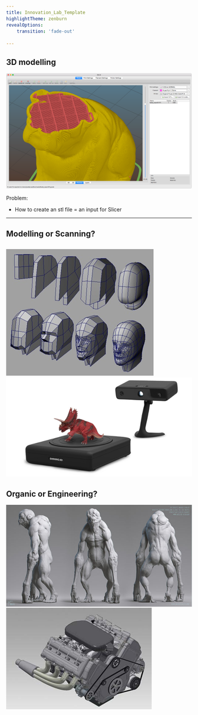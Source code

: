```yaml
---
title: Innovation_Lab_Template
highlightTheme: zenburn
revealOptions:
    transition: 'fade-out'

---
```

## 3D modelling
![](image/slicer-example.png) <!-- .element width="40%" -->

Problem:
- How to create an stl file = an input for Slicer
---

## Modelling or Scanning?
![](image/boxtohead_modelling.jpg) <!-- .element width="30%"-->
![](image/3dscan_table.jpg) <!-- .element width="45%" -->
---

## Organic or Engineering?
![](image/artistic_modelling.jpg) <!-- .element width="45%" .element height="200%"-->
![](image/engineering_modelling.jpg) <!-- .element width="50%" -->
